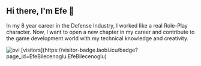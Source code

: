 ## Hi there, I'm Efe 👋
In my 8 year career in the Defense Industry, I worked like a real Role-Play character. 
Now, I want to open a new chapter in my career and contribute to the game development world with my technical knowledge and creativity.

<img src="https://github-readme-stats.vercel.app/api/top-langs?username=EfeBilecenoglu&show_icons=true&locale=en&layout=compact&theme=chartreuse-dark" alt="ovi" />
[visitors](https://visitor-badge.laobi.icu/badge?page_id=EfeBilecenoglu.EfeBilecenoglu)
<!--
**EfeBilecenoglu/EfeBilecenoglu** is a ✨ _special_ ✨ repository because its `README.md` (this file) appears on your GitHub profile.

Here are some ideas to get you started:

- 🔭 I’m currently working on ...
- 🌱 I’m currently learning ...
- 👯 I’m looking to collaborate on ...
- 🤔 I’m looking for help with ...
- 💬 Ask me about ...
- 📫 How to reach me: ...
- 😄 Pronouns: ...
- ⚡ Fun fact: ...
-->
